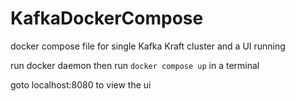 # KafkaDockerCompose
docker compose file for single Kafka Kraft cluster and a UI running

run docker daemon 
then run `docker compose up` in a terminal

goto localhost:8080 to view the ui
